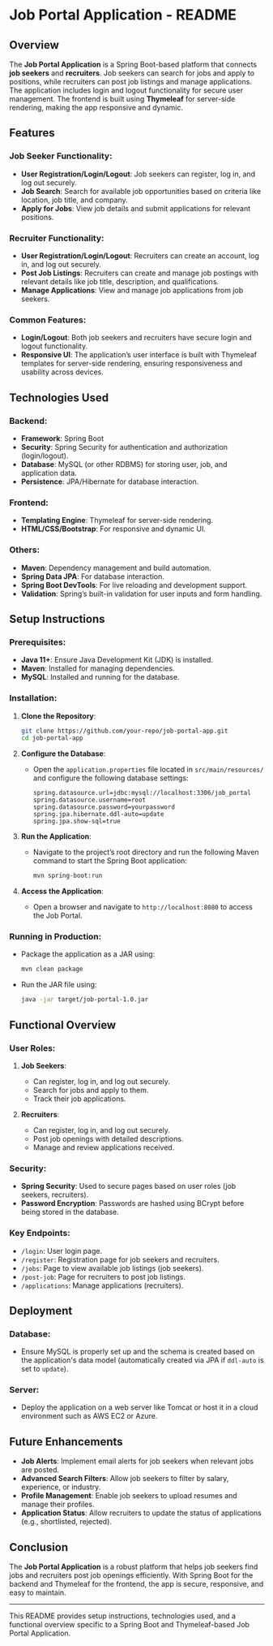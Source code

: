 # Job Portal Application - README

## Overview

The **Job Portal Application** is a Spring Boot-based platform that connects **job seekers** and **recruiters**. Job seekers can search for jobs and apply to positions, while recruiters can post job listings and manage applications. The application includes login and logout functionality for secure user management. The frontend is built using **Thymeleaf** for server-side rendering, making the app responsive and dynamic.

## Features

### Job Seeker Functionality:
- **User Registration/Login/Logout**: Job seekers can register, log in, and log out securely.
- **Job Search**: Search for available job opportunities based on criteria like location, job title, and company.
- **Apply for Jobs**: View job details and submit applications for relevant positions.

### Recruiter Functionality:
- **User Registration/Login/Logout**: Recruiters can create an account, log in, and log out securely.
- **Post Job Listings**: Recruiters can create and manage job postings with relevant details like job title, description, and qualifications.
- **Manage Applications**: View and manage job applications from job seekers.

### Common Features:
- **Login/Logout**: Both job seekers and recruiters have secure login and logout functionality.
- **Responsive UI**: The application’s user interface is built with Thymeleaf templates for server-side rendering, ensuring responsiveness and usability across devices.

## Technologies Used

### Backend:
- **Framework**: Spring Boot
- **Security**: Spring Security for authentication and authorization (login/logout).
- **Database**: MySQL (or other RDBMS) for storing user, job, and application data.
- **Persistence**: JPA/Hibernate for database interaction.
  
### Frontend:
- **Templating Engine**: Thymeleaf for server-side rendering.
- **HTML/CSS/Bootstrap**: For responsive and dynamic UI.

### Others:
- **Maven**: Dependency management and build automation.
- **Spring Data JPA**: For database interaction.
- **Spring Boot DevTools**: For live reloading and development support.
- **Validation**: Spring’s built-in validation for user inputs and form handling.

## Setup Instructions

### Prerequisites:
- **Java 11+**: Ensure Java Development Kit (JDK) is installed.
- **Maven**: Installed for managing dependencies.
- **MySQL**: Installed and running for the database.

### Installation:
1. **Clone the Repository**:  
   ```bash
   git clone https://github.com/your-repo/job-portal-app.git
   cd job-portal-app
   ```

2. **Configure the Database**:
   - Open the `application.properties` file located in `src/main/resources/` and configure the following database settings:
     ```properties
     spring.datasource.url=jdbc:mysql://localhost:3306/job_portal
     spring.datasource.username=root
     spring.datasource.password=yourpassword
     spring.jpa.hibernate.ddl-auto=update
     spring.jpa.show-sql=true
     ```

3. **Run the Application**:
   - Navigate to the project’s root directory and run the following Maven command to start the Spring Boot application:
     ```bash
     mvn spring-boot:run
     ```

4. **Access the Application**:
   - Open a browser and navigate to `http://localhost:8080` to access the Job Portal.

### Running in Production:
- Package the application as a JAR using:
  ```bash
  mvn clean package
  ```
- Run the JAR file using:
  ```bash
  java -jar target/job-portal-1.0.jar
  ```

## Functional Overview

### User Roles:
1. **Job Seekers**:
   - Can register, log in, and log out securely.
   - Search for jobs and apply to them.
   - Track their job applications.
  
2. **Recruiters**:
   - Can register, log in, and log out securely.
   - Post job openings with detailed descriptions.
   - Manage and review applications received.

### Security:
- **Spring Security**: Used to secure pages based on user roles (job seekers, recruiters).
- **Password Encryption**: Passwords are hashed using BCrypt before being stored in the database.

### Key Endpoints:
- `/login`: User login page.
- `/register`: Registration page for job seekers and recruiters.
- `/jobs`: Page to view available job listings (job seekers).
- `/post-job`: Page for recruiters to post job listings.
- `/applications`: Manage applications (recruiters).

## Deployment

### Database:
- Ensure MySQL is properly set up and the schema is created based on the application's data model (automatically created via JPA if `ddl-auto` is set to `update`).

### Server:
- Deploy the application on a web server like Tomcat or host it in a cloud environment such as AWS EC2 or Azure.

## Future Enhancements
- **Job Alerts**: Implement email alerts for job seekers when relevant jobs are posted.
- **Advanced Search Filters**: Allow job seekers to filter by salary, experience, or industry.
- **Profile Management**: Enable job seekers to upload resumes and manage their profiles.
- **Application Status**: Allow recruiters to update the status of applications (e.g., shortlisted, rejected).

## Conclusion

The **Job Portal Application** is a robust platform that helps job seekers find jobs and recruiters post job openings efficiently. With Spring Boot for the backend and Thymeleaf for the frontend, the app is secure, responsive, and easy to maintain.

---

This README provides setup instructions, technologies used, and a functional overview specific to a Spring Boot and Thymeleaf-based Job Portal Application.
